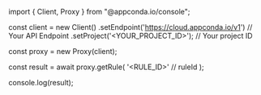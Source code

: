 import { Client, Proxy } from "@appconda.io/console";

const client = new Client()
    .setEndpoint('https://cloud.appconda.io/v1') // Your API Endpoint
    .setProject('<YOUR_PROJECT_ID>'); // Your project ID

const proxy = new Proxy(client);

const result = await proxy.getRule(
    '<RULE_ID>' // ruleId
);

console.log(result);

